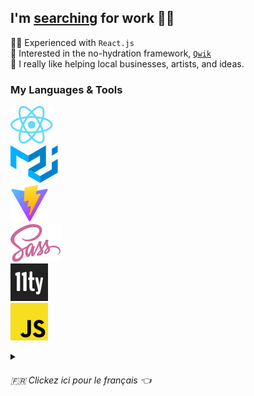 ## I'm [searching](https://www.linkedin.com/in/jamesmitofsky/) for work 🕵️‍♂️

👨‍💻 Experienced with `React.js`  
🚀 Interested in the no-hydration framework, [`Qwik`](https://qwik.builder.io/)  
🤝 I really like helping local businesses, artists, and ideas.  

### My Languages & Tools

![React.js](images/react.svg)  
![MUI](images/mui.svg)  
![Vite.js](images/vitejs.svg)  
![Sass](images/sass.svg)  
![Eleventy.js](images/11ty.svg)  
![JavaScript](images/js.svg)  



<details>
  <summary><h6>🇫🇷 Clickez ici pour le français 👈</h6></summary>
👨‍💻 J'aime faire des choses avec React, et je me concentre sur l'expérience de l'utilisateur. Récemment, j'ai fini de lire "The Design of Everyday Things" par Don Norman, et je l'ai trouvé impressionnant.

📚 J'adore apprendre, donc quoique mon niveau en français reste un peu en bas, je suis chaud pour surmonter tous des obstacles. Maintenant, les obstacles sont plus comme, "comment on commande une baguette" mais j'espère que je vais y arriver.

🗺 Je suis arrivé des États-Unis à Caen, en Normandie, en janvier, et je suis immédiatement tombé amoureux du mode de vie ici. Je compte donc rester en France en permenance. :)
  
<a href="mailto: me@jamesmit.dev?subject=Parlons de la programmation!">Contactez-moi si vous voulez parler en plus!</a>

<!--More comprehensive tracking provided by Y HYPE-->
![](https://hit.yhype.me/github/profile?user_id=12516538)
</details>
